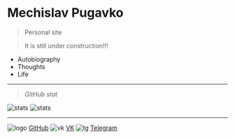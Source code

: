 <!-- _coverpage.md -->

<!--![logo](_media/icon.svg) --> 


# Mechislav Pugavko

> Personal site 

> It is still under construction!!!


- Autobiography
- Thoughts
- Life
___
> _GitHub stat_

![stats](__media/icons/languages.svg ':size=60%')
![stats](__media/icons/overview.svg ':size=60%')
___
![logo](__media/icons/Octocat.png ':size=5%') [GitHub](https://github.com/Pugavkomm)
![vk](__media/icons/vk.svg ':size=5%') [VK](https://vk.com/mechislavp)
![tg](__media/icons/Telegram.png ':size=5%') [Telegram](https://t.me/Mechislav)
<!--- ![rg](__media/icons/rg.png ':size=5%') [RG](https://www.researchgate.net/profile/Mechislav-Pugavko)--->
